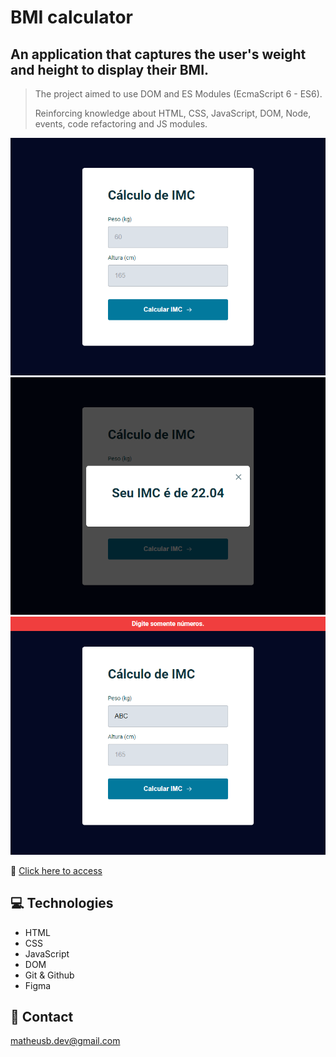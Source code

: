 # BMI calculator

## An application that captures the user's weight and height to display their BMI.

> The project aimed to use DOM and ES Modules (EcmaScript 6 - ES6).
> 
> Reinforcing knowledge about HTML, CSS, JavaScript, DOM, Node, events, code refactoring and JS modules.

![preview_1](./.github/preview_1.png)
![preview_2](./.github/preview_2.png)
![preview_3](./.github/preview_3.png)

🔗 [Click here to access](https://matheusborgesdev.github.io/Calculadora-de-IMC/)

## 💻 Technologies

- HTML
- CSS
- JavaScript
- DOM
- Git & Github
- Figma

## 📧 Contact

matheusb.dev@gmail.com
